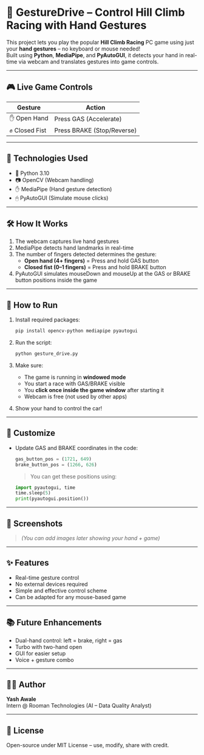 # 🚗 GestureDrive – Control Hill Climb Racing with Hand Gestures

This project lets you play the popular **Hill Climb Racing** PC game using just your **hand gestures** – no keyboard or mouse needed!  
Built using **Python**, **MediaPipe**, and **PyAutoGUI**, it detects your hand in real-time via webcam and translates gestures into game controls.

---

## 🎮 Live Game Controls

| Gesture       | Action            |
|---------------|-------------------|
| ✋ Open Hand  | Press GAS (Accelerate) |
| ✊ Closed Fist | Press BRAKE (Stop/Reverse) |

---

## 🔧 Technologies Used

- 🐍 Python 3.10  
- 📷 OpenCV (Webcam handling)  
- ✋ MediaPipe (Hand gesture detection)  
- 🖱 PyAutoGUI (Simulate mouse clicks)  

---

## 🛠 How It Works

1. The webcam captures live hand gestures
2. MediaPipe detects hand landmarks in real-time
3. The number of fingers detected determines the gesture:
   - **Open hand (4+ fingers)** = Press and hold GAS button
   - **Closed fist (0–1 fingers)** = Press and hold BRAKE button
4. PyAutoGUI simulates mouseDown and mouseUp at the GAS or BRAKE button positions inside the game

---

## 🚀 How to Run

1. Install required packages:
    ```bash
    pip install opencv-python mediapipe pyautogui
    ```

2. Run the script:
    ```bash
    python gesture_drive.py
    ```

3. Make sure:
   - The game is running in **windowed mode**
   - You start a race with GAS/BRAKE visible
   - You **click once inside the game window** after starting it
   - Webcam is free (not used by other apps)

4. Show your hand to control the car!

---

## 📍 Customize

- Update GAS and BRAKE coordinates in the code:
    ```python
    gas_button_pos = (1721, 649)
    brake_button_pos = (1266, 626)
    ```
    > You can get these positions using:
    ```python
    import pyautogui, time
    time.sleep(5)
    print(pyautogui.position())
    ```

---

## 📸 Screenshots

> *(You can add images later showing your hand + game)*

---

## ✨ Features

- Real-time gesture control
- No external devices required
- Simple and effective control scheme
- Can be adapted for any mouse-based game

---

## 📚 Future Enhancements

- Dual-hand control: left = brake, right = gas
- Turbo with two-hand open
- GUI for easier setup
- Voice + gesture combo

---

## 🙋‍♂️ Author

**Yash Awale**  
Intern @ Rooman Technologies (AI – Data Quality Analyst)

---

## 📜 License

Open-source under MIT License – use, modify, share with credit.

